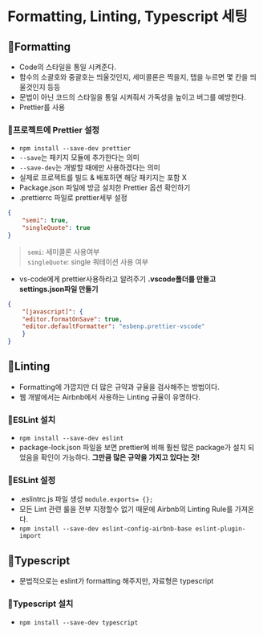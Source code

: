 # Formatting, Linting, Typescript 세팅

## 📝Formatting
- Code의 스타일을 통일 시켜준다.
- 함수의 소괄호와 중괄호는 띄울것인지, 세미콜론은 찍을지, 탭을 누르면 몇 칸을 띄울것인지 등등
- 문법이 아닌 코드의 스타일을 통일 시켜줘서 가독성을 높이고 버그를 예방한다.
- Prettier를 사용
### 📕프로젝트에 Prettier 설정
- `npm install --save-dev prettier`
- `--save`는 패키지 모듈에 추가한다는 의미
- `--save-dev`는 개발할 때에만 사용하겠다는 의미
 - 실제로 프로젝트를 빌드 & 배포하면 해당 패키지는 포함 X
- Package.json 파일에 방금 설치한 Prettier 옵션 확인하기
- .prettierrc 파일로 prettier세부 설정
```json
{
    "semi": true,
    "singleQuote": true
}
```
> `semi`: 세미콜론 사용여부  
> `singleQuote`: single 쿼테이션 사용 여부
- vs-code에게 prettier사용하라고 알려주기 **.vscode폴더를 만들고 settings.json파일 만들기**
```json
{
    "[javascript]": {
    "editor.formatOnSave": true,
    "editor.defaultFormatter": "esbenp.prettier-vscode"
    }
}
```

## 📝Linting
- Formatting에 가깝지만 더 많은 규약과 규율을 검사해주는 방법이다.
- 웹 개발에서는 Airbnb에서 사용하는 Linting 규율이 유명하다.

### 📕ESLint 설치
- `npm install --save-dev eslint`
- package-lock.json 파일을 보면 prettier에 비해 훨씬 많은 package가 설치 되었음을 확인이 가능하다.
**그만큼 많은 규약을 가지고 있다는 것!**
### 📕ESLint 설정
- .eslintrc.js 파일 생성 `module.exports= {};`
- 모든 Lint 관련 룰을 전부 지정할수 없기 때문에 Airbnb의 Linting Rule를 가져온다.
- `npm install --save-dev eslint-config-airbnb-base eslint-plugin-import`

## 📝Typescript
- 문법적으로는 eslint가 formatting 해주지만, 자료형은 typescript
### 📕Typescript 설치
- `npm install --save-dev typescript`